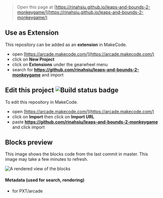  


> Open this page at [https://rinahsiu.github.io/leaps-and-bounds-2-monkeygame/](https://rinahsiu.github.io/leaps-and-bounds-2-monkeygame/)

## Use as Extension

This repository can be added as an **extension** in MakeCode.

* open [https://arcade.makecode.com/](https://arcade.makecode.com/)
* click on **New Project**
* click on **Extensions** under the gearwheel menu
* search for **https://github.com/rinahsiu/leaps-and-bounds-2-monkeygame** and import

## Edit this project ![Build status badge](https://github.com/rinahsiu/leaps-and-bounds-2-monkeygame/workflows/MakeCode/badge.svg)

To edit this repository in MakeCode.

* open [https://arcade.makecode.com/](https://arcade.makecode.com/)
* click on **Import** then click on **Import URL**
* paste **https://github.com/rinahsiu/leaps-and-bounds-2-monkeygame** and click import

## Blocks preview

This image shows the blocks code from the last commit in master.
This image may take a few minutes to refresh.

![A rendered view of the blocks](https://github.com/rinahsiu/leaps-and-bounds-2-monkeygame/raw/master/.github/makecode/blocks.png)

#### Metadata (used for search, rendering)

* for PXT/arcade
<script src="https://makecode.com/gh-pages-embed.js"></script><script>makeCodeRender("{{ site.makecode.home_url }}", "{{ site.github.owner_name }}/{{ site.github.repository_name }}");</script>
